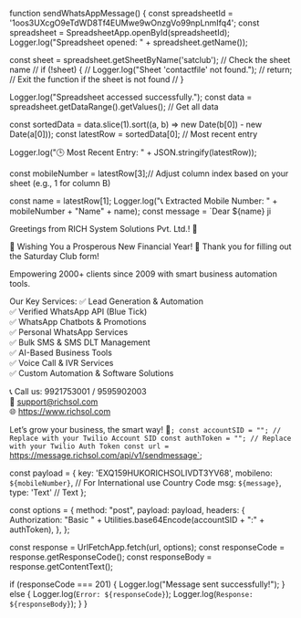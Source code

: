 function sendWhatsAppMessage() {
  const spreadsheetId = '1oos3UXcgO9eTdWD8Tf4EUMwe9wOnzgVo99npLnmIfq4';
  const spreadsheet = SpreadsheetApp.openById(spreadsheetId);
  Logger.log("Spreadsheet opened: " + spreadsheet.getName());

  const sheet = spreadsheet.getSheetByName('satclub'); // Check the sheet name
  // if (!sheet) {
  //   Logger.log("Sheet 'contactfile' not found.");
  //   return; // Exit the function if the sheet is not found
  // }

  Logger.log("Spreadsheet accessed successfully.");
  const data = spreadsheet.getDataRange().getValues(); // Get all data

   const sortedData = data.slice(1).sort((a, b) => new Date(b[0]) - new Date(a[0]));
  const latestRow = sortedData[0]; // Most recent entry

  Logger.log("🕒 Most Recent Entry: " + JSON.stringify(latestRow));

   const mobileNumber = latestRow[3];// Adjust column index based on your sheet (e.g., 1 for column B)

  const name = latestRow[1];
  Logger.log("📞 Extracted Mobile Number: " + mobileNumber + "Name" + name);
  const message = `Dear ${name} ji

Greetings from RICH System Solutions Pvt. Ltd.! 👋  

🎊 Wishing You a Prosperous New Financial Year! 🎊
Thank you for filling out the Saturday Club form!

Empowering 2000+ clients since 2009 with smart business automation tools.  

Our Key Services:
✅ Lead Generation & Automation  
✅ Verified WhatsApp API (Blue Tick)  
✅ WhatsApp Chatbots & Promotions  
✅ Personal WhatsApp Services  
✅ Bulk SMS & SMS DLT Management  
✅ AI-Based Business Tools  
✅ Voice Call & IVR Services  
✅ Custom Automation & Software Solutions

📞 Call us: 9921753001 / 9595902003  
📧 support@richsol.com  
🌐 https://www.richsol.com

Let’s grow your business, the smart way! 🚀`;
  const accountSID = ""; // Replace with your Twilio Account SID
  const authToken = ""; // Replace with your Twilio Auth Token
  const url = `https://message.richsol.com/api/v1/sendmessage`;

  const payload = {
    key: 'EXQ159HUKORICHSOLIVDT3YV68',
    mobileno: `${mobileNumber}`, // For International use Country Code
    msg: `${message}`,
    type: 'Text' // Text
  };

  const options = {
    method: "post",
    payload: payload,
    headers: {
      Authorization: "Basic " + Utilities.base64Encode(accountSID + ":" + authToken),
    },
  };

  const response = UrlFetchApp.fetch(url, options);
  const responseCode = response.getResponseCode();
  const responseBody = response.getContentText();

  
  if (responseCode === 201) {
    Logger.log("Message sent successfully!");
  } else {
    Logger.log(`Error: ${responseCode}`);
    Logger.log(`Response: ${responseBody}`);
  }
}
